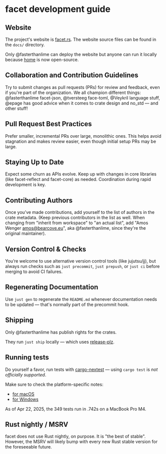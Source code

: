 # facet development guide

## Website

The project's website is [facet.rs](https://facet.rs). The website source files
can be found in the `docs/` directory.

Only @fasterthanlime can deploy the website but anyone can run it locally
because [home](https://home.bearcove.cloud) is now open-source.

## Collaboration and Contribution Guidelines

Try to submit changes as pull requests (PRs) for review and feedback, even if
you're part of the organization. We all champion different things: @fasterthanlime
facet-json, @tversteeg face-toml, @Veykril language stuff, @epage has good
advice when it comes to crate design and no_std — and other stuff!

## Pull Request Best Practices

Prefer smaller, incremental PRs over large, monolithic ones. This helps avoid
stagnation and makes review easier, even though initial setup PRs may be large.

## Staying Up to Date

Expect some churn as APIs evolve. Keep up with changes in core libraries (like
facet-reflect and facet-core) as needed. Coordination during rapid development
is key.

## Contributing Authors

Once you’ve made contributions, add yourself to the list of authors in the crate
metadata. (Keep previous contributors in the list as well. When changing from
"inherit from workspace" to "an actual list", add "Amos Wenger <amos@bearcove.eu>",
aka @fasterthanlime, since they're the original maintainer).

## Version Control & Checks

You’re welcome to use alternative version control tools (like jujutsu/jj), but
always run checks such as `just precommit`, `just prepush`, or `just ci` before
merging to avoid CI failures.

## Regenerating Documentation

Use `just gen` to regenerate the `README.md` whenever documentation needs to be
updated — that's normally part of the precommit hook.

## Shipping

Only @fasterthanlime has publish rights for the crates.

They run `just ship` locally — which uses [release-plz](https://release-plz.ieni.dev).

## Running tests

Do yourself a favor, run tests with [cargo-nextest](https://nexte.st) — using
`cargo test` is _not officially supported_.

Make sure to check the platform-specific notes:

  * [for macOS](https://nexte.st/docs/installation/macos/)
  * [for Windows](https://nexte.st/docs/installation/windows/)

As of Apr 22, 2025, the 349 tests run in .742s on a MacBook Pro M4.

## Rust nightly / MSRV

facet does not use Rust nightly, on purpose. It is "the best of stable". However,
the MSRV will likely bump with every new Rust stable version for the foreseeable
future.
